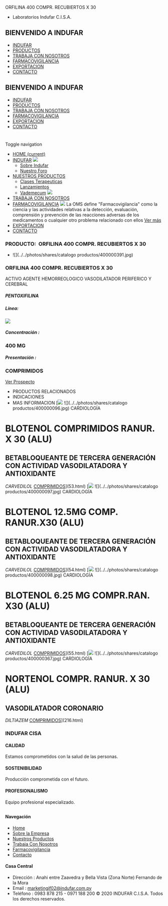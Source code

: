 ORFILINA 400 COMPR. RECUBIERTOS X 30
- Laboratorios Indufar C.I.S.A.
## BIENVENIDO A INDUFAR
* [INDUFAR](230.html#)
* [PRODUCTOS](230.html#)
* [TRABAJA CON NOSOTROS](230.html#)
* [FARMACOVIGILANCIA](230.html#)
* [EXPORTACION](230.html#)
* [CONTACTO](230.html#)
## BIENVENIDO A INDUFAR
* [INDUFAR](../../index.html)
* [PRODUCTOS](../../productos.html)
* [TRABAJA CON NOSOTROS](../../trabaja_con_nosotros.html)
* [FARMACOVIGILANCIA](../../farmacovigilancia.html)
* [EXPORTACION](../../exportacion.html)
* [CONTACTO](../../contacto.html)
# 
Toggle navigation
* [HOME (current)](../../index.html)
* [INDUFAR](230.html#) 
  [![ ](../../photos/shares/Sistema/Menu/indufar_menul.jpg)](../../institucional.html)
  - [Sobre Indufar](../../institucional.html)
  - [Nuestro Foro](../../blog.html)
* [NUESTROS PRODUCTOS](230.html#) 
  - [Clases Terapeuticas](../clases_terapeuticas.html)
  - [Lanzamientos](../lanzamientos.html)
  - [Vademecum](../../productos.html)
  [![ ](../../photos/shares/Sistema/Menu/productos.png)](../../productos.html)
* [TRABAJA CON NOSOTROS](../../trabaja_con_nosotros.html)
* [FARMACOVIGILANCIA](230.html#) 
  [![ ](../../photos/shares/Sistema/Menu/TUBOS.png)](../../farmacovigilancia.html)
  La OMS define "Farmacovigilancia" como la ciencia y las actividades relativas a la detección, evaluación, comprensión y prevención de las reacciones adversas de los medicamentos o cualquier otro problema relacionado con ellos
  [Ver más](../../farmacovigilancia.html)
* [EXPORTACION](../../exportacion.html)
* [CONTACTO](../../contacto.html)
### PRODUCTO:  ORFILINA 400 COMPR. RECUBIERTOS X 30
* ![](../../photos/shares/catalogo productos/400000391.jpg)
### **ORFILINA 400 COMPR. RECUBIERTOS X 30**
ACTIVO AGENTE HEMORREOLOGICO VASODILATADOR PERIFERICO Y CEREBRAL
##### **PENTOXIFILINA**
##### **Línea:**
[![](../../photos/shares/Laboratorios/lab_cardio.png)](../linea/5.html)
##### **Concentración :**
### 400 MG
##### **Presentación :**
### COMPRIMIDOS
[Ver Prospecto](https://www.indufar.com.py/files/shares/prospectos/400000391.pdf)
* PRODUCTOS RELACIONADOS
* INDICACIONES
* MAS INFORMACION
[![](../../photos/shares/Laboratorios/lab_cardio.png)
![](../../photos/shares/catalogo productos/400000096.jpg)
CARDIOLOGÍA
# BLOTENOL COMPRIMIDOS RANUR. X 30 (ALU)
## BETABLOQUEANTE DE TERCERA GENERACIÓN CON ACTIVIDAD VASODILATADORA Y ANTIOXIDANTE
*CARVEDILOL*
[COMPRIMIDOS](230.html#)](53.html)
[![](../../photos/shares/Laboratorios/lab_cardio.png)
![](../../photos/shares/catalogo productos/400000097.jpg)
CARDIOLOGÍA
# BLOTENOL 12.5MG COMP. RANUR.X30 (ALU)
## BETABLOQUEANTE DE TERCERA GENERACIÓN CON ACTIVIDAD VASODILATADORA Y ANTIOXIDANTE
*CARVEDILOL*
[COMPRIMIDOS](230.html#)](54.html)
[![](../../photos/shares/Laboratorios/lab_cardio.png)
![](../../photos/shares/catalogo productos/400000098.jpg)
CARDIOLOGÍA
# BLOTENOL 6.25 MG COMPR.RAN. X30 (ALU)
## BETABLOQUEANTE DE TERCERA GENERACIÓN CON ACTIVIDAD VASODILATADORA Y ANTIOXIDANTE
*CARVEDILOL*
[COMPRIMIDOS](230.html#)](55.html)
[![](../../photos/shares/Laboratorios/lab_cardio.png)
![](../../photos/shares/catalogo productos/400000367.jpg)
CARDIOLOGÍA
# NORTENOL COMPR. RANUR. X 30 (ALU)
## VASODILATADOR CORONARIO
*DILTIAZEM*
[COMPRIMIDOS](230.html#)](216.html)
### INDUFAR CISA
#### CALIDAD
Estamos comprometidos con la salud de las personas.
#### SOSTENIBILIDAD
Producción comprometida con el futuro.
#### PROFESIONALISMO
Equipo profesional especializado.
## 
#### Navegación
* [Home](../../index.html)
* [Sobre la Empresa](../../institucional.html)
* [Nuestros Productos](../../productos.html)
* [Trabaja Con Nosotros](../../trabaja_con_nosotros.html)
* [Farmacovigilancia](../../farmacovigilancia.html)
* [Contacto](../../contacto.html)
#### Casa Central
* Dirección : Anahi entre Zaavedra y Bella Vista (Zona Norte) Fernando de la Mora
* Email : [marketingif02@indufar.com.py](mailto:marketingif02@indufar.com.py)
* Teléfono : 0983 878 215 - 0971 188 200
© 2020 INDUFAR C.I.S.A. Todos los derechos reservados.